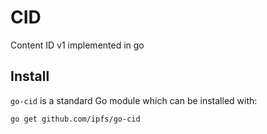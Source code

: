 CID
==============
Content ID v1 implemented in go

## Install

`go-cid` is a standard Go module which can be installed with:

```sh
go get github.com/ipfs/go-cid
```

